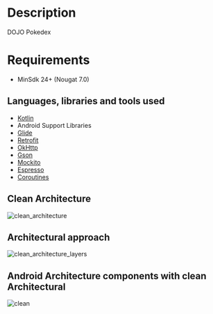 # Description 
DOJO Pokedex

# Requirements
-   MinSdk 24+ (Nougat 7.0)

## Languages, libraries and tools used
* [Kotlin](https://kotlinlang.org/)
* Android Support Libraries
* [Glide](https://github.com/bumptech/glide)
* [Retrofit](http://square.github.io/retrofit/)
* [OkHttp](http://square.github.io/okhttp/)
* [Gson](https://github.com/google/gson)
* [Mockito](http://site.mockito.org/)
* [Espresso](https://developer.android.com/training/testing/espresso/index.html)
* [Coroutines](https://kotlinlang.org/docs/reference/coroutines-overview.html)


Clean Architecture
-
![clean_architecture](https://user-images.githubusercontent.com/16631131/44717299-53711800-aac5-11e8-86b5-d3bda1035abc.png)


Architectural approach
-
![clean_architecture_layers](https://user-images.githubusercontent.com/16631131/44717362-73084080-aac5-11e8-9029-10b3da073804.png)


Android Architecture components with clean Architectural
-
![clean](https://user-images.githubusercontent.com/16631131/51852946-38d2f180-2338-11e9-918e-5bbcaaa4074f.png)
